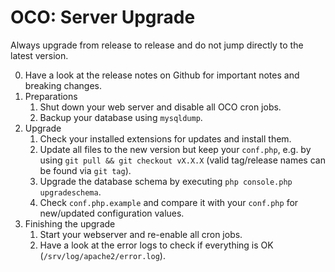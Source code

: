 # OCO: Server Upgrade
Always upgrade from release to release and do not jump directly to the latest version.

0. Have a look at the release notes on Github for important notes and breaking changes.
1. Preparations
   1. Shut down your web server and disable all OCO cron jobs.
   1. Backup your database using `mysqldump`.
2. Upgrade
   1. Check your installed extensions for updates and install them.
   2. Update all files to the new version but keep your `conf.php`, e.g. by using `git pull && git checkout vX.X.X` (valid tag/release names can be found via `git tag`).
   3. Upgrade the database schema by executing `php console.php upgradeschema`.
   4. Check `conf.php.example` and compare it with your `conf.php` for new/updated configuration values.
3. Finishing the upgrade
   1. Start your webserver and re-enable all cron jobs.
   2. Have a look at the error logs to check if everything is OK (`/srv/log/apache2/error.log`).
